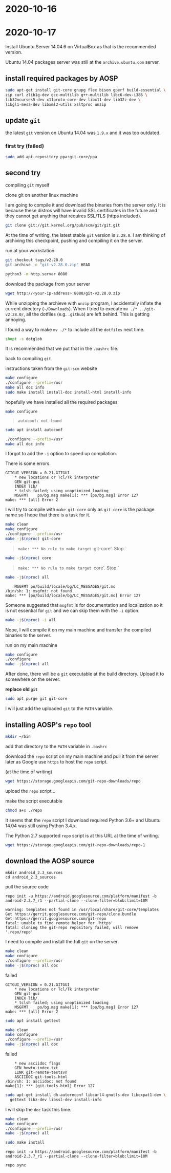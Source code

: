 # 2020-10-16


# 2020-10-17

Install Ubuntu Server 14.04.6 on VirtualBox as that is the recommended version.

Ubuntu 14.04 packages server was still at the `archive.ubuntu.com` server.

## install required packages by AOSP

```sh
sudo apt-get install git-core gnupg flex bison gperf build-essential \
zip curl zlib1g-dev gcc-multilib g++-multilib libc6-dev-i386 \
lib32ncurses5-dev x11proto-core-dev libx11-dev lib32z-dev \
libgl1-mesa-dev libxml2-utils xsltproc unzip
```

## update `git`

the latest `git` version on Ubuntu 14.04 was `1.9.x` and it was too outdated.

### first try (failed)

```sh
sudo add-apt-repository ppa:git-core/ppa
```

## second try

compiling `git` myself

clone git on another linux machine

I am going to compile it and download the binaries from the server only. It is because these distros will have invalid SSL certificates in the future and they cannot get anything that requires SSL/TLS (https included).

```sh
git clone git://git.kernel.org/pub/scm/git/git.git
```

At the time of writing, the latest stable `git` version is `2.28.0`. I am thinking of archiving this checkpoint, pushing and compiling it on the server.

run at your workstation

```sh
git checkout tags/v2.28.0
git archive -o "git-v2.28.0.zip" HEAD

python3 -m http.server 8080
```

download the package from your server

```sh
wget http://<your-ip-address>:8080/git-v2.28.0.zip
```

While unzipping the archieve with `unzip` program, I accidentally inflate the current directory (`~/Downloads`). When I tried to execute `mv ./* ../git-v2.28.0/`, all the dotfiles (e.g. `.github`) are left behind. This is getting annoying.

I found a way to make `mv ./*` to include all the `dotfiles` next time.

```sh
shopt -s dotglob
```

It is recommended that we put that in the `.bashrc` file.

back to compiling `git`

instructions taken from the `git-scm` website

```sh
make configure
./configure --prefix=/usr
make all doc info
sudo make install install-doc install-html install-info
```

hopefully we have installed all the required packages

```sh
make configure
```

> `autoconf: not found`

```sh
sudo apt install autoconf
```

```sh
./configure --prefix=/usr
make all doc info
```

I forgot to add the `-j` option to speed up compilation.

There is some errors.

```
GITGUI_VERSION = 0.21.GITGUI
    * new locations or Tcl/Tk interpreter
    GEN git-gui
    INDEX lib/
    * tclsh failed; using unoptimized loading
    MSGFMT    po/bg.msg make[1]: *** [po/bg.msg] Error 127
make: *** [all] Error 2
```

I will try to compile with `make git-core` only as `git-core` is the package name so I hope that there is a task for it.

```sh
make clean
make configure
./configure --prefix=/usr
make -j$(nproc) git-core
```

> `make: *** No rule to make target `git-core'.  Stop.`

```sh
make -j$(nproc) core
```

> `make: *** No rule to make target `core'.  Stop.`

```sh
make -j$(nproc) all
```

```
    MSGFMT po/build/locale/bg/LC_MESSAGES/git.mo
/bin/sh: 1: msgfmt: not found
make: *** [po/build/locale/bg/LC_MESSAGES/git.mo] Error 127
```

Someone suggested that `msgfmt` is for documentation and localization so it is not essential for `git` and we can skip them with the `-i` option.

```sh
make -j$(nproc) -i all
```

Nope, I will compile it on my main machine and transfer the compiled binaries to the server.

run on my main machine

```sh
make configure
./configure
make -j$(nproc) all
```

After done, there will be a `git` executable at the build directory. Upload it to somewhere on the server.

__replace old `git`__

```sh
sudo apt purge git git-core
```

I will just add the uploaded `git` to the `PATH` variable.

## installing AOSP's `repo` tool

```sh
mkdir ~/bin
```

add that directory to the `PATH` variable in `.bashrc`

download the `repo` script on my main machine and pull it from the server later as Google use `https` to host the `repo` script.

(at the time of writing)

```sh
wget https://storage.googleapis.com/git-repo-downloads/repo
```

upload the `repo` script...

make the script executable

```sh
chmod a+x ./repo
```

It seems that the `repo` script I download required Python 3.6+ and Ubuntu 14.04 was still using Python 3.4.x.

The Python 2.7 supported `repo` script is at this URL at the time of writing.

```sh
wget https://storage.googleapis.com/git-repo-downloads/repo-1
```

## download the AOSP source

```
mkdir android_2.3_sources
cd android_2.3_sources
```

pull the source code

```
repo init -u https://android.googlesource.com/platform/manifest -b android-2.3.7_r1 --partial-clone --clone-filter=blob:limit=10M
```

```
warning: templates not found in /usr/local/share/git-core/templates
Get https://gerrit.googlesource.com/git-repo/clone.bundle
Get https://gerrit.googlesource.com/git-repo
fatal: unable to find remote helper for 'https'
fatal: cloning the git-repo repository failed, will remove '.repo/repo'
```

I need to compile and install the full `git` on the server.

```sh
make clean
make configure
./configure --prefix=/usr
make -j$(nproc) all doc
```

failed

```
GITGUI_VERSION = 0.21.GITGUI
    * new locations or Tcl/Tk interpreter
    GEN git-gui
    INDEX lib/
    * tclsh failed; using unoptimized loading
    MSGFMT    po/bg.msg make[1]: *** [po/bg.msg] Error 127
make: *** [all] Error 2
```

```sh
sudo apt install gettext
```

```sh
make clean
make configure
./configure --prefix=/usr
make -j$(nproc) all doc
```

failed

```
    * new asciidoc flags
    GEN howto-index.txt
    LINK git-remote-testsvn
    ASCIIDOC git-tools.html
/bin/sh: 1: asciidoc: not found
make[1]: *** [git-tools.html] Error 127
```

```sh
sudo apt-get install dh-autoreconf libcurl4-gnutls-dev libexpat1-dev \
  gettext libz-dev libssl-dev install-info
```

I will skip the `doc` task this time.

```sh
make clean
make configure
./configure --prefix=/usr
make -j$(nproc) all
```

```sh
sudo make install
```

```
repo init -u https://android.googlesource.com/platform/manifest -b android-2.3.7_r1 --partial-clone --clone-filter=blob:limit=10M
```

```sh
repo sync
```
